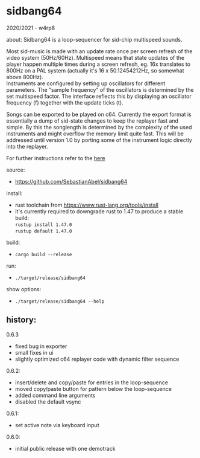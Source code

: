 # sidbang64

2020/2021 - w4rp8

about:
Sidbang64 is a loop-sequencer for sid-chip multispeed sounds.

Most sid-music is made with an update rate once per screen refresh of the video system (50Hz/60Hz). Multispeed means that state updates of the player happen multiple times during a screen refresh, eg. 16x translates to 800Hz on a PAL system (actually it's 16 x 50.12454212Hz, so somewhat above 800Hz).  
Instruments are configured by setting up oscillators for different parameters. The "sample frequency" of the oscillators is determined by the set multispeed factor. The interface reflects this by displaying an oscillator frequency (f) together with the update ticks (t).

Songs can be exported to be played on c64. Currently the export format is essentially a dump of sid-state changes to keep the replayer fast and simple. By this the songlength is determined by the complexity of the used instruments and might overflow the memory limit quite fast.
This will be addressed until version 1.0 by porting some of the instrument logic directly into the replayer.

For further instructions refer to the [here](./doc/sidbang_ui.pdf)

source:
- https://github.com/SebastianAbel/sidbang64

install:
- rust toolchain from https://www.rust-lang.org/tools/install
- it's currently required to downgrade rust to 1.47 to produce a stable build:\
  `rustup install 1.47.0`\
  `rustup default 1.47.0`

build:
- `cargo build --release`

run:
- `./target/release/sidbang64`

show options:
- `./target/release/sidbang64 --help`


## history:

0.6.3
- fixed bug in exporter
- small fixes in ui
- slightly optimized c64 replayer code with dynamic filter sequence

0.6.2:
- insert/delete and copy/paste for entries in the loop-sequence
- moved copy/paste button for pattern below the loop-sequence
- added command line arguments
- disabled the default vsync

0.6.1:
- set active note via keyboard input

0.6.0:
- initial public release with one demotrack